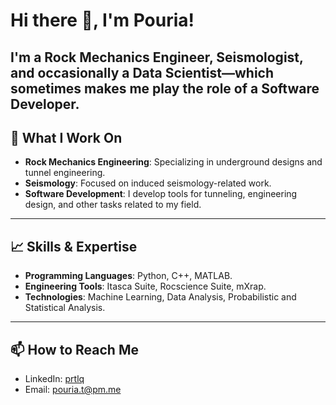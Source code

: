 # Hi there 👋, I'm Pouria!

I'm a **Rock Mechanics Engineer**, **Seismologist**, and occasionally a **Data Scientist**—which sometimes makes me play the role of a **Software Developer**.
---

## 🔧 What I Work On

- **Rock Mechanics Engineering**: Specializing in underground designs and tunnel engineering.
- **Seismology**: Focused on induced seismology-related work.
- **Software Development**: I develop tools for tunneling, engineering design, and other tasks related to my field.

---

## 📈 Skills & Expertise

- **Programming Languages**: Python, C++, MATLAB.
- **Engineering Tools**: Itasca Suite, Rocscience Suite, mXrap.
- **Technologies**: Machine Learning, Data Analysis, Probabilistic and Statistical Analysis.

---

## 📫 How to Reach Me

- LinkedIn: [prtlq](https://www.linkedin.com/in/prtlq)
- Email: [pouria.t@pm.me](mailto:pouria.t@pm.me)
